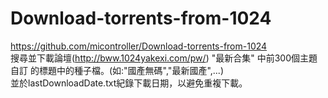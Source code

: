 # Download-torrents-from-1024
<a href="https://github.com/micontroller/Download-torrents-from-1024">https://github.com/micontroller/Download-torrents-from-1024</a>
<br />
搜尋並下載論壇(http://bww.1024yakexi.com/pw/) "最新合集" 中前300個主題 自訂 的標題中的種子檔。(如:"國產無碼","最新國產",...)<br />
並於lastDownloadDate.txt紀錄下載日期，以避免重複下載。<br />
